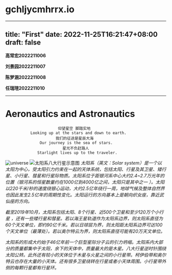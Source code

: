 # gchljycmhrrx.io
---
title: "First"
date: 2022-11-25T16:21:47+08:00
draft: false
---
**高常宏2022211006** 

**刘景园2022211007**  

**陈梦涵2022211008**  

**任瑞瑄2022211010**

---
# Aeronautics and Astronautics
                           仰望星空 脚踏实地  
               Looking up at the stars and down to earth.
                          我们的征途是星辰大海  
                   Our journey is the sea of stars.
                             星光不负赶路人  
                  Starlight lives up to the traveler.
![universe](https://pic2.zhimg.com/v2-72104cf39fbbfe86cfa3898885caa745_r.jpg?source=172ae18b "universe")
![太阳系八大行星示意图](https://ts1.cn.mm.bing.net/th/id/R-C.23c88bbe57ba6b60a87d1e1c17593390?rik=3PNXzwL5P43ZoQ&riu=http%3a%2f%2f5b0988e595225.cdn.sohucs.com%2fimages%2f20180120%2fe66bb0bc2947452d88c556770f24d19f.jpeg&ehk=j7lINBRFfWOEu%2fNdP7zgjH%2bHjR%2fTcon6ZeiJqmzYDrY%3d&risl=&pid=ImgRaw&r=0&sres=1&sresct=1 "太阳系八大行星示意图")
*太阳系（英文：Solar system）是一个以太阳为中心，受太阳引力约束在一起的天体系统，包括太阳、行星及其卫星、矮行星、小行星、彗星和行星际物质。太阳系位于距银河系中心大约2.4~2.7万光年的位置（银河系的恒星数量约在1000亿到4000亿之间，太阳只是其中之一 ）。太阳以220千米/秒的速度绕银心运动，大约2.5亿年绕行一周，地球气候及整体自然界也因此发生2.5亿年的周期性变化。太阳运行的方向基本上是朝向织女座，靠近武仙座的方向。*     

*截至2019年10月，太阳系包括太阳、8个行星、近500个卫星和至少120万个小行星 ，还有一些矮行星和彗星。若以海王星轨道作为太阳系边界，则太阳系直径为60个天文单位，即约90亿千米。若以日球层为界，则太阳距太阳系边界可达100个天文单位（最薄处）。若以奥尔特云为界，则太阳系直径可能有20万天文单位。*  

*太阳系的形成大约始于46亿年前一个巨型星际分子云的引力坍缩。太阳系内大部分的质量都集中于太阳，余下的天体中，质量最大的是木星。八大行星逆时针围绕太阳公转。此外还有较小的天体位于木星与火星之间的小行星带。柯伊伯带和奥尔特云也存在大量的小天体。还有很多卫星绕转在行星或者小天体周围。小行星带外侧的每颗行星都有行星环。*    

